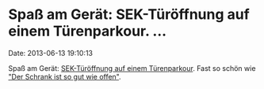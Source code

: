 Spaß am Gerät: SEK-Türöffnung auf einem Türenparkour. \...
==========================================================

Date: 2013-06-13 19:10:13

Spaß am Gerät: [SEK-Türöffnung auf einem
Türenparkour](http://www.prosieben.de/tv/galileo/videos/clip/2343970-extrem-tuer-oeffnen-1.3577019/).
Fast so schön wie [\"Der Schrank ist so gut wie
offen\"](http://blog.fefe.de/?ts=b58e49ad).
